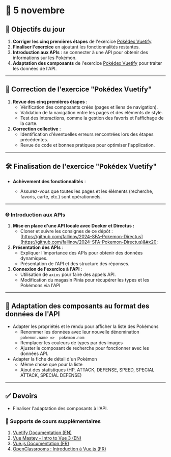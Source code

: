 # 📅 5 novembre

## 🚀 Objectifs du jour

1. **Corriger les cinq premières étapes** de l'exercice [Pokédex Vuetify](../exercices/exercice-pokedex-vuetify.md).
2. **Finaliser l'exercice** en ajoutant les fonctionnalités restantes.
3. **Introduction aux APIs** : se connecter à une API pour obtenir des informations sur les Pokémon.
4. **Adaptation des composants** de l'exercice [Pokédex Vuetify](../exercices/exercice-pokedex-vuetify.md) pour traiter les données de l'API.

***

## 🔄 Correction de l'exercice "Pokédex Vuetify"

1. **Revue des cinq premières étapes** :
   * Vérification des composants créés (pages et liens de navigation).
   * Validation de la navigation entre les pages et des éléments de style.
   * Test des interactions, comme la gestion des favoris et l'affichage de la carte.
2. **Correction collective** :
   * Identification d'éventuelles erreurs rencontrées lors des étapes précédentes.
   * Revue de code et bonnes pratiques pour optimiser l'application.

***

## 🛠 Finalisation de l'exercice "Pokédex Vuetify"

*   **Achèvement des fonctionnalités** :

    * Assurez-vous que toutes les pages et les éléments (recherche, favoris, carte, etc.) sont opérationnels.



***

### 🌐 Introduction aux APIs

1. **Mise en place d'une API locale avec Docker et Directus :**&#x20;
   * Cloner et suivre les consignes de ce dépôt :[https://github.com/fallinov/2024-SFA-Pokemon-Directus](https://github.com/fallinov/2024-SFA-Pokemon-Directus)&#x20;
2. **Présentation des APIs** :
   * Expliquer l'importance des APIs pour obtenir des données dynamiques.
   * Présentation de l'API et des structure des réponses.
3. **Connexion de l'exercice à l'API** :
   * Utilisation de `axios`  pour faire des appels API.
   * Modification du magasin Pinia pour récupérer les types et les Pokémons via l'API

***

## 🔄 Adaptation des composants au format des données de l'API

* Adapter les propriétés et le rendu pour afficher la liste des Pokémons
  * Renommer les données avec leur nouvelle dénomination `pokemon.name =>  pokemon.nom`
  * Remplacer les couleurs de types par des images
  * Ajuster le composant de recherche pour fonctionner avec les données API.
* Adapter la fiche de détail d'un Pokémon
  * Même chose que pour la liste
  * Ajout des statistiques (HP, ATTACK, DEFENSE, SPEED, SPECIAL ATTACK, SPECIAL DEFENSE)

***

## ✅ Devoirs

* Finaliser l'adaptation des composants à l'API.

### 📒 Supports de cours supplémentaires

1. [Vuetify Documentation (EN)](https://vuetifyjs.com/en/getting-started/installation/)
2. [Vue Mastey - Intro to Vue 3 (EN)](https://www.vuemastery.com/courses/intro-to-vue-3/intro-to-vue3)
3. [Vue.js Documentation (FR)](https://fr.vuejs.org/guide/introduction)
4. [OpenClassrooms : Introduction à Vue.js (FR)](https://openclassrooms.com/fr/courses/6390311-creez-une-application-web-avec-vue-js)
